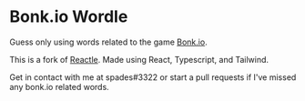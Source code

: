 # Bonk.io Wordle

Guess only using words related to the game [Bonk.io](https://bonk.io/).

This is a fork of [Reactle](https://reactle.vercel.app/). Made using React, Typescript, and Tailwind.

Get in contact with me at spades#3322 or start a pull requests if I've missed any bonk.io related words.
